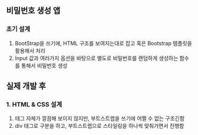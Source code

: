 ## 비밀번호 생성 앱

### 초기 설계
1. BootStrap을 쓰기에, HTML 구조를 보여지는대로 잡고 혹은 Bootstrap 템플릿을 활용해서 처리
2. Input 값과 여러가지 옵션을 바탕으로 별도로 비밀번호를 랜덤하게 생성하는 함수를 통해서 비밀번호 생성

## 실제 개발 후

### 1. HTML & CSS 설계
1. 태그 자체가 깔끔해 보이지 않지만, 부트스트랩을 쓰기에 어쩔 수 없는 구조긴함
2. div 태그로 구분을 하고, 부트스트랩으로 스타일링을 하나씩 맞춰가면서 진행함